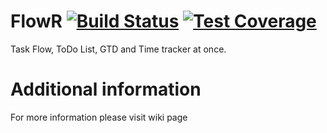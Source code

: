 # FlowR [![Build Status](https://travis-ci.org/wiatrM/FlowR.svg?branch=master)](https://travis-ci.org/wiatrM/FlowR) [![Test Coverage](https://codeclimate.com/github/wiatrM/FlowR/badges/coverage.svg)](https://codeclimate.com/github/wiatrM/FlowR/coverage)
Task Flow, ToDo List, GTD and Time tracker at once.

# Additional information
For more information please visit wiki page
